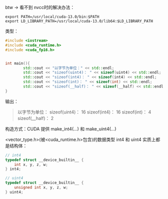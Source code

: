 btw -> 看不到 nvcc时的解决办法：

``` cuda
export PATH=/usr/local/cuda-13.0/bin:$PATH
export LD_LIBRARY_PATH=/usr/local/cuda-13.0/lib64:$LD_LIBRARY_PATH
```

类型：

``` cpp
#include <iostream>
#include <cuda_runtime.h>
#include <cuda_fp16.h>


int main(){
        std::cout << "以字节为单位：" << std::endl;
        std::cout << "sizeof(uint4)： " << sizeof(uint4) << std::endl;
        std::cout << "sizeof(int4)： " << sizeof(int4) << std::endl;
        std::cout << "sizeof(int)： " << sizeof(int) << std::endl;
        std::cout << "sizeof(__half)： " << sizeof(__half) << std::endl;
}
```

输出：

> 以字节为单位：
> sizeof(uint4)： 16
> sizeof(int4)： 16
> sizeof(int)： 4
> sizeof(__half)： 2

构造方式：CUDA 提供 make_int4(...) 和 make_uint4(...)

<vector_type.h>(被<cuda_runtime.h>包含)的数据类型 int4 和 uint4 实质上都是结构体：

``` cpp
// int4
typedef struct __device_builtin__ {
    int x, y, z, w;
} int4;

// uint4
typedef struct __device_builtin__ {
    unsigned int x, y, z, w;
} uint4;
```
